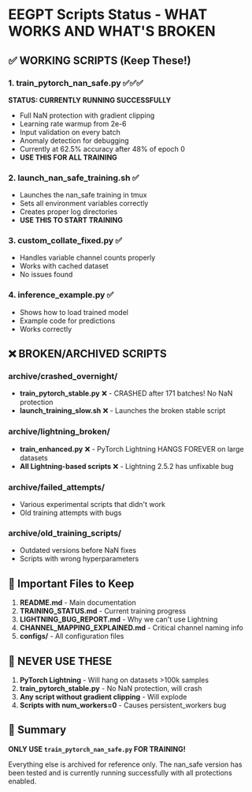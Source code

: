 # EEGPT Scripts Status - WHAT WORKS AND WHAT'S BROKEN

## ✅ WORKING SCRIPTS (Keep These!)

### 1. train_pytorch_nan_safe.py ✅✅✅
**STATUS: CURRENTLY RUNNING SUCCESSFULLY**
- Full NaN protection with gradient clipping
- Learning rate warmup from 2e-6
- Input validation on every batch
- Anomaly detection for debugging
- Currently at 62.5% accuracy after 48% of epoch 0
- **USE THIS FOR ALL TRAINING**

### 2. launch_nan_safe_training.sh ✅
- Launches the nan_safe training in tmux
- Sets all environment variables correctly
- Creates proper log directories
- **USE THIS TO START TRAINING**

### 3. custom_collate_fixed.py ✅
- Handles variable channel counts properly
- Works with cached dataset
- No issues found

### 4. inference_example.py ✅
- Shows how to load trained model
- Example code for predictions
- Works correctly

## ❌ BROKEN/ARCHIVED SCRIPTS

### archive/crashed_overnight/
- **train_pytorch_stable.py** ❌ - CRASHED after 171 batches! No NaN protection
- **launch_training_slow.sh** ❌ - Launches the broken stable script

### archive/lightning_broken/
- **train_enhanced.py** ❌ - PyTorch Lightning HANGS FOREVER on large datasets
- **All Lightning-based scripts** ❌ - Lightning 2.5.2 has unfixable bug

### archive/failed_attempts/
- Various experimental scripts that didn't work
- Old training attempts with bugs

### archive/old_training_scripts/
- Outdated versions before NaN fixes
- Scripts with wrong hyperparameters

## 📁 Important Files to Keep

1. **README.md** - Main documentation
2. **TRAINING_STATUS.md** - Current training progress
3. **LIGHTNING_BUG_REPORT.md** - Why we can't use Lightning
4. **CHANNEL_MAPPING_EXPLAINED.md** - Critical channel naming info
5. **configs/** - All configuration files

## 🚨 NEVER USE THESE

1. **PyTorch Lightning** - Will hang on datasets >100k samples
2. **train_pytorch_stable.py** - No NaN protection, will crash
3. **Any script without gradient clipping** - Will explode
4. **Scripts with num_workers=0** - Causes persistent_workers bug

## 📝 Summary

**ONLY USE `train_pytorch_nan_safe.py` FOR TRAINING!**

Everything else is archived for reference only. The nan_safe version has been tested and is currently running successfully with all protections enabled.